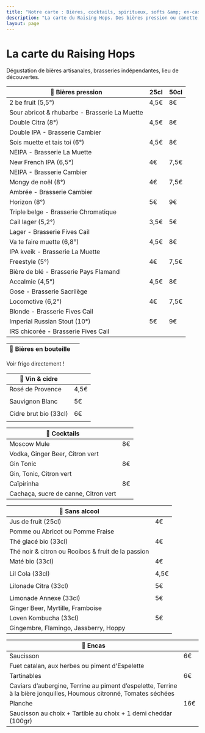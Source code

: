 ```yaml
---
title: "Notre carte : Bières, cocktails, spiritueux, softs &amp; en-cas"
description: "La carte du Raising Hops. Des bières pression ou canette, des cocktails, des softs et des encas."
layout: page
---
```


# La carte du Raising Hops
Dégustation de bières artisanales, brasseries indépendantes, lieu de découvertes.

|🍺 Bières pression|25cl|50cl|
|---|---|---|
|2 be fruit (5,5°) |4,5€|8€|
|Sour abricot & rhubarbe - Brasserie La Muette|   |   |
|Double Citra (8°)|4,5€|8€|
|Double IPA - Brasserie Cambier|   |
|Sois muette et tais toi (6°)|4,5€|8€|
|NEIPA - Brasserie La Muette|   |
|New French IPA (6,5°)|4€|7,5€|
|NEIPA - Brasserie Cambier   |   |
|Mongy de noël (8°)|4€|7,5€|
|Ambrée - Brasserie Cambier|   |
|Horizon (8°)|5€|9€|
|Triple belge - Brasserie Chromatique|   |
|Cail lager (5,2°)|3,5€|5€|
|Lager - Brasserie Fives Cail|   |
|Va te faire muette (6,8°)|4,5€|8€|
|IPA kveik - Brasserie La Muette|   |
|Freestyle  (5°)|4€|7,5€|
|Bière de blé - Brasserie Pays Flamand|   |
|Accalmie (4,5°)|4,5€|8€|
|Gose - Brasserie Sacrilège   |   |
|Locomotive (6,2°)|4€|7,5€|
|Blonde - Brasserie Fives Cail|   |
|Imperial Russian Stout (10°)|5€|9€|
|IRS chicorée - Brasserie Fives Cail|   |

|🍻 Bières en bouteille||
|---|---|
Voir frigo directement !

|🍷 Vin & cidre||
|---|---|
|Rosé de Provence|4,5€|
|||
|Sauvignon Blanc|5€|
|||
|Cidre brut bio (33cl)|6€|
|||

|🍹 Cocktails||
|---|---|
|Moscow Mule|8€|
|Vodka, Ginger Beer, Citron vert||
|Gin Tonic|8€|
|Gin, Tonic, Citron vert||
|Caïpirinha|8€|
|Cachaça, sucre de canne, Citron vert||

|🧃 Sans alcool|    |
|---|---|
|Jus de fruit (25cl)|4€|
|Pomme ou Abricot ou Pomme Fraise||
|Thé glacé bio (33cl)|4€|
|Thé noir & citron ou Rooibos & fruit de la passion||
|Maté bio (33cl)|4€|
|||
|Lil Cola (33cl)|4,5€|
|||
|Lilonade Citra (33cl)|5€|
|||
|Limonade Annexe (33cl)|5€|
|Ginger Beer, Myrtille, Framboise||
|Loven Kombucha (33cl)|5€|
|Gingembre, Flamingo, Jassberry, Hoppy||

|🥑 Encas|    |
|---|---|
|Saucisson|6€|
|Fuet catalan, aux herbes ou piment d'Espelette||
|Tartinables|6€|
|Caviars d’aubergine, Terrine au piment d’espelette, Terrine à la bière jonquilles, Houmous citronné, Tomates séchées||
|Planche|16€|
|Saucisson au choix + Tartible au choix + 1 demi cheddar (100gr)||